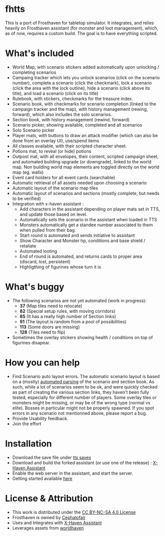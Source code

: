 # fhtts
This is a port of Frosthaven for tabletop simulator.
It integrates, and relies heavily on Frosthaven assistant (for monster and loot management), which, as of now, requires a custom build.
The goal is to have everything scripted.

# What's included
- World Map, with scenario stickers added automatically upon unlocking / completing scenarios
- Campaing tracker which lets you unlock scenarios (click on the scenario number), complete a scenario (click the checkmark), lock a scenario (click the area with the lock outline), hide a scenario (click above its title), and load a scenario (click on its title)
- Rulebook, with stickers, checkmarks for the treasure index.
- Scenario book, with checkmarks for scenario completion (linked to the campaign tracker and the map), with history management (rewing, forward), which also includes the solo scenarios.
- Section book, with history management (rewind, forward)
- Scenario picker, showing available, completed and all scenarios
- Solo Scenario picker
- Player mats, with buttons to draw an attack modifier (which can also be done from an overlay UI), use/spend items
- All classes available, with their scripted character sheet.
- Potions mat, to reveal (or hide) potions
- Outpost mat, with all envelopes, their content, scripted campaign sheet, and automated building upgrade (or downgrade), linked to the world map. Non building world map elements are toggled directly on the world map (eg. walls)
- Event card holders for all event cards (searchable)
- Automatic retrieval of all assets needed upon choosing a scenario
- Automatic layout of the scenario map tiles
- Automatic layout of scenarios and sections (mostly complete, but needs to be verified)
- Integration with x-haven assistant :
  - Add characters in the assistant depending on player mats set in TTS, and update those based on level.
  - Automatically sets the scenario in the assistant when loaded in TTS
  - Monsters automatically get a standee number associated to them when pulled from their bag.
  - Start round is automated and sends initiative to assistant
  - Show Character and Monster hp, conditions and base shield / retaliate
  - Automated looting
  - End of round is automated, and returns cards to proper area (discard, lost, persistent)
  - Highligthing of figurines whose turn it is
 
 # What's buggy
  - The following scenarios are not yet automated (work in progress):
    - **37** (Map tiles need to relocate)
    - **82** (Special setup rules, with moving corridors)
    - **85** (It has a really high number of Section links)
    - **91** (The layout is random from a pool of possibilities)
    - **113** (Some doors are missing)
    - **128** (Tiles need to flip)    
  - Sometimes the overlay stickers showing health / conditions on top of figurines disapear.
  
 # How you can help
  - Find Scenario auto layout errors. The automatic scenario layout is based on a (mostly) [automated parsing](parser/) of the scenario and section book. As such, while a lot of scenarios seem to be ok, and were quickly checked as part of creating the various section links, they haven't been fully tested, especially for different number of players. Some overlay tiles or monsters might be missing, or may be of the wrong type (normal vs elite). Bosses in particular might not be properly spawned. If you spot errors in any scenario not mentionned above, please report a bug.
  - Provide Usability feedback. 
  - Join the effort
  
# Installation
  - Download the save file under [tts saves](https://github.com/gudyfr/fhtts/tree/main/tts%20saves)
  - Download and build the forked assistant (or use one of the release) : [X-Haven Assistant](https://github.com/gudyfr/FrosthavenAssistant/tree/webserver)
  - Enable the web server in the assistant, and start the server.
  - Getting started available [here](https://github.com/gudyfr/fhtts/tree/main/www/docs/Index.md)
  
# License & Attribution
  - This work is distributed under the [CC BY-NC-SA 4.0 License](https://creativecommons.org/licenses/by-nc-sa/4.0/)
  - Frosthaven is owned by [Cephalofair](https://cephalofair.com/pages/frosthaven)
  - Uses and Integrates with [X-Haven Assistant](https://github.com/Tarmslitaren/FrosthavenAssistant)
  - Leverages assets from [worldhaven](https://github.com/any2cards/worldhaven)
  
